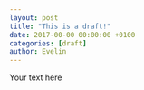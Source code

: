 ```yaml
---
layout: post
title: "This is a draft!"
date: 2017-00-00 00:00:00 +0100
categories: [draft]
author: Evelin
---
```

Your text here